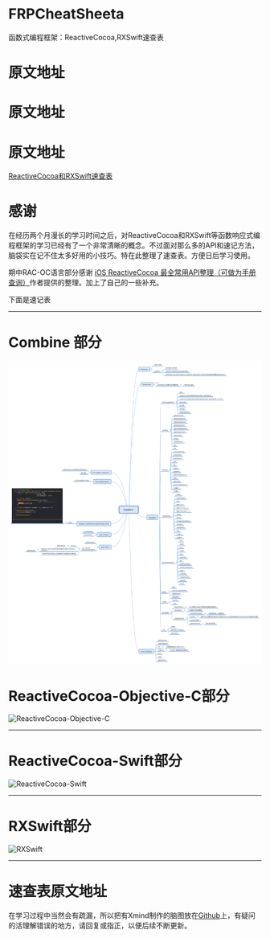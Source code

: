 # FRPCheatSheeta
函数式编程框架：ReactiveCocoa,RXSwift速查表




# 原文地址
# 原文地址
# 原文地址

[ReactiveCocoa和RXSwift速查表](http://valiantcat.cn/2016/07/22/ReactiveCocoa%E5%92%8CRXSwift%E9%80%9F%E6%9F%A5%E8%A1%A8/)




# 感谢
在经历两个月漫长的学习时间之后，对ReactiveCocoa和RXSwift等函数响应式编程框架的学习已经有了一个非常清晰的概念。不过面对那么多的API和速记方法，脑袋实在记不住太多好用的小技巧。特在此整理了速查表。方便日后学习使用。

期中RAC-OC语言部分感谢 [iOS ReactiveCocoa 最全常用API整理（可做为手册查询）](http://www.jianshu.com/p/a4fefb434652?utm_campaign=hugo&utm_medium=reader_share&utm_content=note)作者提供的整理。加上了自己的一些补充。

下面是速记表

----
# Combine 部分

![Combine ](Combine.png)

# ReactiveCocoa-Objective-C部分


![ReactiveCocoa-Objective-C](https://github.com/aiqiuqiu/FRPCheatSheeta/blob/master/cheatSheet/ReactiveCocoa-Objective-C.png)


----


# ReactiveCocoa-Swift部分


![ReactiveCocoa-Swift](https://github.com/aiqiuqiu/FRPCheatSheeta/blob/master/cheatSheet/ReactiveCocoaV4.x-Swift.png)




----


# RXSwift部分


![RXSwift](https://github.com/aiqiuqiu/FRPCheatSheeta/blob/master/cheatSheet/RXSwift.png)




----

# 速查表原文地址

在学习过程中当然会有疏漏，所以把有Xmind制作的脑图放在[Github](https://github.com/aiqiuqiu/FRPCheatSheeta)上，有疑问的活理解错误的地方，请回复或指正，以便后续不断更新。



